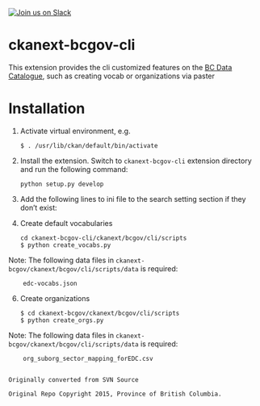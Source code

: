 [![Join us on Slack](https://cldup.com/jWUT4QFLnq.png)](https://devopspathfinder.slack.com/messages/C915T1NEP)

ckanext-bcgov-cli
=============

This extension provides the cli customized features on the [BC Data Catalogue](http://catalogue.data.gov.bc.ca), such as creating vocab or organizations via paster

Installation
============

1.  Activate virtual environment, e.g.

        $ . /usr/lib/ckan/default/bin/activate

2.  Install the extension. Switch to `ckanext-bcgov-cli` extension directory and run the following command:

        python setup.py develop

3.  Add the following lines to ini file to the search setting section if they don’t exist:

4.  Create default vocabularies

        cd ckanext-bcgov-cli/ckanext/bcgov/cli/scripts
        $ python create_vocabs.py

   Note: The following data files in `ckanext-bcgov/ckanext/bcgov/cli/scripts/data` is required:

        edc-vocabs.json

6.  Create organizations

        $ cd ckanext-bcgov/ckanext/bcgov/cli/scripts
        $ python create_orgs.py

   Note: The following data files in `ckanext-bcgov/ckanext/bcgov/cli/scripts/data` is required:

        org_suborg_sector_mapping_forEDC.csv


    Originally converted from SVN Source

    Original Repo Copyright 2015, Province of British Columbia.
